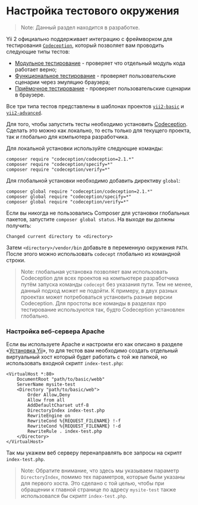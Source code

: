 Настройка тестового окружения
=============================

> Note: Данный раздел находится в разработке.

Yii 2 официально поддерживает интеграцию с фреймворком для тестирования [`Codeception`](https://github.com/Codeception/Codeception),
который позволяет вам проводить следующие типы тестов:

- [Модульное тестирование](test-unit.md) - проверяет что отдельный модуль кода работает верно;
- [Функциональное тестирование](test-functional.md) - проверяет пользовательские сценарии через эмуляцию браузера;
- [Приёмочное тестирование](test-acceptance.md) - проверяет пользовательские сценарии в браузере.

Все три типа тестов представлены в шаблонах проектов
[`yii2-basic`](https://github.com/yiisoft/yii2-app-basic) и
[`yii2-advanced`](https://github.com/yiisoft/yii2-app-advanced).

Для того, чтобы запустить тесты необходимо установить [Codeception](https://github.com/Codeception/Codeception).
Сделать это можно как локально, то есть только для текущего проекта, так и глобально для компьютера разработчика.

Для локальной установки используйте следующие команды:

```
composer require "codeception/codeception=2.1.*"
composer require "codeception/specify=*"
composer require "codeception/verify=*"
```

Для глобальной установки необходимо добавить директиву `global`:

```
composer global require "codeception/codeception=2.1.*"
composer global require "codeception/specify=*"
composer global require "codeception/verify=*"
```

Если вы никогда не пользовались Composer для установки глобальных пакетов, запустите `composer global status`.
На выходе вы должны получить:

```
Changed current directory to <directory>
```

Затем `<directory>/vendor/bin` добавьте в переменную окружения `PATH`. После этого можно использовать `codecept` глобально
из командной строки.

> Note: глобальная установка позволяет вам использовать Codeception для всех проектов на компьютере разработчика
  путём запуска команды `codecept` без указания пути. Тем не менее, данный подход может не подойти. К примеру, в двух 
  разных проектах может потребоваться установить разные версии Codeception. Для простоты все команды в разделах про
  тестирование используются так, будто Codeception установлен глобально.
  
### Настройка веб-сервера Apache

Если вы используете Apache и настроили его как описано в разделе «[Установка Yii](start-installation.md)», то для тестов вам необходимо создать отдельный виртуальный хост который будет работать с той же папкой, но использовать входной скрипт `index-test.php`:
```
<VirtualHost *:80>
    DocumentRoot "path/to/basic/webb"
    ServerName mysite-test
    <Directory "path/to/basic/web">
        Order Allow,Deny
        Allow from all
        AddDefaultCharset utf-8
        DirectoryIndex index-test.php
        RewriteEngine on
        RewriteCond %{REQUEST_FILENAME} !-f
        RewriteCond %{REQUEST_FILENAME} !-d
        RewriteRule . index-test.php
    </Directory>
</VirtualHost>
```
Так мы укажем веб серверу перенаправлять все запросы на скрипт `index-test.php`.
> Note: Обратите внимание, что здесь мы указываем параметр `DirectoryIndex`, помимо тех параметров, которые были указаны для первого хоста. Это сделано с той целью, чтобы при обращении к главной странице по адресу `mysite-test` также использовался бы скрипт `index-test.php`.
